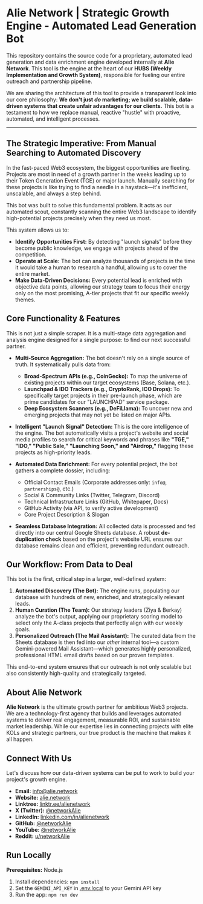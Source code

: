 # Alie Network | Strategic Growth Engine - Automated Lead Generation Bot

This repository contains the source code for a proprietary, automated lead generation and data enrichment engine developed internally at **Alie Network**. This tool is the engine at the heart of our **HUBS (Weekly Implementation and Growth System)**, responsible for fueling our entire outreach and partnership pipeline.

We are sharing the architecture of this tool to provide a transparent look into our core philosophy: **We don't just *do* marketing; we build scalable, data-driven systems that create unfair advantages for our clients.** This bot is a testament to how we replace manual, reactive "hustle" with proactive, automated, and intelligent processes.

---

## The Strategic Imperative: From Manual Searching to Automated Discovery

In the fast-paced Web3 ecosystem, the biggest opportunities are fleeting. Projects are most in need of a growth partner in the weeks leading up to their Token Generation Event (TGE) or major launch. Manually searching for these projects is like trying to find a needle in a haystack—it's inefficient, unscalable, and always a step behind.

This bot was built to solve this fundamental problem. It acts as our automated scout, constantly scanning the entire Web3 landscape to identify high-potential projects precisely when they need us most.

This system allows us to:

*   **Identify Opportunities First:** By detecting "launch signals" before they become public knowledge, we engage with projects ahead of the competition.
*   **Operate at Scale:** The bot can analyze thousands of projects in the time it would take a human to research a handful, allowing us to cover the entire market.
*   **Make Data-Driven Decisions:** Every potential lead is enriched with objective data points, allowing our strategy team to focus their energy only on the most promising, A-tier projects that fit our specific weekly themes.

## Core Functionality & Features

This is not just a simple scraper. It is a multi-stage data aggregation and analysis engine designed for a single purpose: to find our next successful partner.

*   **Multi-Source Aggregation:** The bot doesn't rely on a single source of truth. It systematically pulls data from:
    *   **Broad-Spectrum APIs (e.g., CoinGecko):** To map the universe of existing projects within our target ecosystems (Base, Solana, etc.).
    *   **Launchpad & IDO Trackers (e.g., CryptoRank, ICO Drops):** To specifically target projects in their pre-launch phase, which are prime candidates for our "LAUNCHPAD" service package.
    *   **Deep Ecosystem Scanners (e.g., DeFiLlama):** To uncover new and emerging projects that may not yet be listed on major APIs.

*   **Intelligent "Launch Signal" Detection:** This is the core intelligence of the engine. The bot automatically visits a project's website and social media profiles to search for critical keywords and phrases like **"TGE," "IDO," "Public Sale," "Launching Soon," and "Airdrop,"** flagging these projects as high-priority leads.

*   **Automated Data Enrichment:** For every potential project, the bot gathers a complete dossier, including:
    *   Official Contact Emails (Corporate addresses only: `info@`, `partnerships@`, etc.)
    *   Social & Community Links (Twitter, Telegram, Discord)
    *   Technical Infrastructure Links (GitHub, Whitepaper, Docs)
    *   GitHub Activity (via API, to verify active development)
    *   Core Project Description & Slogan

*   **Seamless Database Integration:** All collected data is processed and fed directly into our central Google Sheets database. A robust **de-duplication check** based on the project's website URL ensures our database remains clean and efficient, preventing redundant outreach.

## Our Workflow: From Data to Deal

This bot is the first, critical step in a larger, well-defined system:

1.  **Automated Discovery (The Bot):** The engine runs, populating our database with hundreds of new, enriched, and strategically relevant leads.
2.  **Human Curation (The Team):** Our strategy leaders (Ziya & Berkay) analyze the bot's output, applying our proprietary scoring model to select only the A-class projects that perfectly align with our weekly goals.
3.  **Personalized Outreach (The Mail Assistant):** The curated data from the Sheets database is then fed into our *other* internal tool—a custom Gemini-powered Mail Assistant—which generates highly personalized, professional HTML email drafts based on our proven templates.

This end-to-end system ensures that our outreach is not only scalable but also consistently high-quality and strategically targeted.

## About Alie Network

**Alie Network** is the ultimate growth partner for ambitious Web3 projects. We are a technology-first agency that builds and leverages automated systems to deliver real engagement, measurable ROI, and sustainable market leadership. While our expertise lies in connecting projects with elite KOLs and strategic partners, our true product is the machine that makes it all happen.

## Connect With Us

Let's discuss how our data-driven systems can be put to work to build your project's growth engine.

*   **Email:** [info@alie.network](mailto:info@alie.network)
*   **Website:** [alie.network](https://alie.network)
*   **Linktree:** [linktr.ee/alienetwork](https://linktr.ee/alienetwork)
*   **X (Twitter):** [@networkAlie](https://x.com/networkAlie)
*   **LinkedIn:** [linkedin.com/in/alienetwork](https://www.linkedin.com/in/alienetwork)
*   **GitHub:** [@networkAlie](https://github.com/networkAlie)
*   **YouTube:** [@networkAlie](https://www.youtube.com/@networkAlie)
*   **Reddit:** [u/networkAlie](https://www.reddit.com/user/networkAlie)
## Run Locally

**Prerequisites:**  Node.js


1. Install dependencies:
   `npm install`
2. Set the `GEMINI_API_KEY` in [.env.local](.env.local) to your Gemini API key
3. Run the app:
   `npm run dev`
